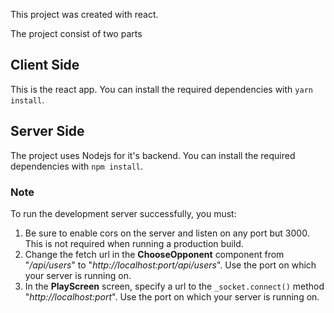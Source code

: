 This project was created with react.

The project consist of two parts

## Client Side
This is the react app. You can install the required dependencies with `yarn install`.

## Server Side
The project uses Nodejs for it's backend. You can install the required dependencies with `npm install`.

### Note
To run the development server successfully, you must:
1. Be sure to enable cors on the server and listen on any port but 3000. This is not required when running a production build.
2. Change the fetch url in the **ChooseOpponent** component from "*/api/users*" to "*http://localhost:port/api/users*". Use the port on which your server is running on.
3. In the **PlayScreen** screen, specify a url to the `_socket.connect()` method "*http://localhost:port*". Use the port on which your server is running on.

